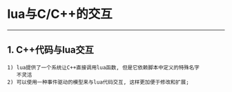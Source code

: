 # **lua与C/C++的交互** #
***

## **1. C++代码与lua交互** ##
    1) lua提供了一个系统让C++直接调用lua函数, 但是它依赖脚本中定义的特殊名字
       不灵活
    2) 可以使用一种事件驱动的模型来与lua代码交互, 这样更加便于修改和扩展;
